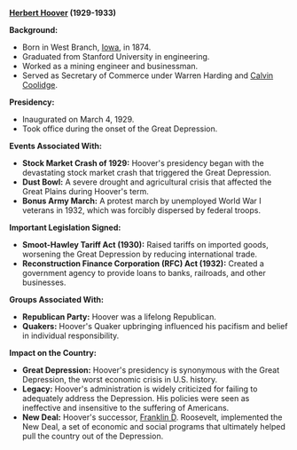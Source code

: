 **[Herbert Hoover](./../Herbert-Hoover/) (1929-1933)**

**Background:**

* Born in West Branch, [Iowa](./../Iowa/), in 1874.
* Graduated from Stanford University in engineering.
* Worked as a mining engineer and businessman.
* Served as Secretary of Commerce under Warren Harding and [Calvin Coolidge](./../Calvin-Coolidge/).

**Presidency:**

* Inaugurated on March 4, 1929.
* Took office during the onset of the Great Depression.

**Events Associated With:**

* **Stock Market Crash of 1929:** Hoover's presidency began with the devastating stock market crash that triggered the Great Depression.
* **Dust Bowl:** A severe drought and agricultural crisis that affected the Great Plains during Hoover's term.
* **Bonus Army March:** A protest march by unemployed World War I veterans in 1932, which was forcibly dispersed by federal troops.

**Important Legislation Signed:**

* **Smoot-Hawley Tariff Act (1930):** Raised tariffs on imported goods, worsening the Great Depression by reducing international trade.
* **Reconstruction Finance Corporation (RFC) Act (1932):** Created a government agency to provide loans to banks, railroads, and other businesses.

**Groups Associated With:**

* **Republican Party:** Hoover was a lifelong Republican.
* **Quakers:** Hoover's Quaker upbringing influenced his pacifism and belief in individual responsibility.

**Impact on the Country:**

* **Great Depression:** Hoover's presidency is synonymous with the Great Depression, the worst economic crisis in U.S. history.
* **Legacy:** Hoover's administration is widely criticized for failing to adequately address the Depression. His policies were seen as ineffective and insensitive to the suffering of Americans.
* **New Deal:** Hoover's successor, [Franklin D](./../Franklin-D/). Roosevelt, implemented the New Deal, a set of economic and social programs that ultimately helped pull the country out of the Depression.